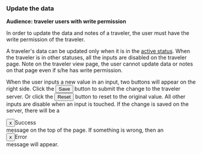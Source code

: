 ### Update the data

**Audience: traveler users with write permission**

In order to update the data and notes of a traveler, the user must have the
write permission of the traveler.

A traveler's data can be updated only when it is in the
[active status](#traveler-status). When the traveler is in other statuses, all
the inputs are disabled on the traveler page. Note on the traveler view page,
the user cannot update data or notes on that page even if s/he has write
permission.

When the user inputs a new value in an input, two buttons will appear on the
right side. Click the <button value="save" class="btn btn-primary">Save</button>
button to submit the change to the traveler server. Or click the
<button value="reset" class="btn">Reset</button> button to reset to the original
value. All other inputs are disable when an input is touched. If the change is
saved on the server, there will be a

<div class="alert alert-success"><button class="close">x</button>Success</div>
message on the top of the page. If something is wrong, then an 
<div class="alert alert-error"><button class="close">x</button>Error</div>
message will appear.
